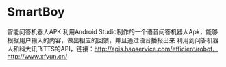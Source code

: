 # SmartBoy
智能问答机器人APK
利用Android Studio制作的一个语音问答机器人Apk，能够根据用户输入的内容，做出相应的回馈，并且通过语音播报出来
利用到问答机器人和科大讯飞TTS的API，链接：http://apis.haoservice.com/efficient/robot，http://www.xfyun.cn/
